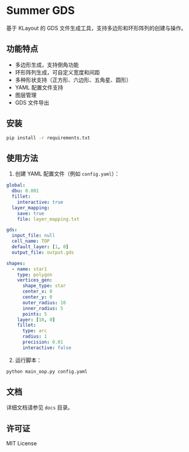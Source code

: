 # Summer GDS

基于 KLayout 的 GDS 文件生成工具，支持多边形和环形阵列的创建与操作。

## 功能特点

- 多边形生成，支持倒角功能
- 环形阵列生成，可自定义宽度和间距
- 多种形状支持（正方形、六边形、五角星、圆形）
- YAML 配置文件支持
- 图层管理
- GDS 文件导出

## 安装

```bash
pip install -r requirements.txt
```

## 使用方法

1. 创建 YAML 配置文件（例如 `config.yaml`）：

```yaml
global:
  dbu: 0.001
  fillet:
    interactive: true
  layer_mapping:
    save: true
    file: layer_mapping.txt

gds:
  input_file: null
  cell_name: TOP
  default_layer: [1, 0]
  output_file: output.gds

shapes:
  - name: star1
    type: polygon
    vertices_gen:
      shape_type: star
      center_x: 0
      center_y: 0
      outer_radius: 10
      inner_radius: 5
      points: 5
    layer: [10, 0]
    fillet:
      type: arc
      radius: 1
      precision: 0.01
      interactive: false
```

2. 运行脚本：

```bash
python main_oop.py config.yaml
```

## 文档

详细文档请参见 `docs` 目录。

## 许可证

MIT License 